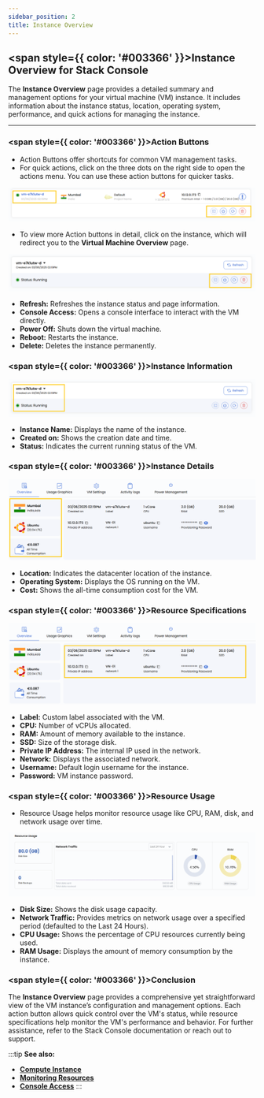 ```yaml
---
sidebar_position: 2
title: Instance Overview
---
```


## <span style={{ color: '#003366' }}>Instance Overview for Stack Console</span>

The **Instance Overview** page provides a detailed summary and management options for your virtual machine (VM) instance. It includes information about the instance status, location, operating system, performance, and quick actions for managing the instance.

----------

### <span style={{ color: '#003366' }}>Action Buttons</span>

- Action Buttons offer shortcuts for common VM management tasks.
- For quick actions, click on the three dots on the right side to open the actions menu. You can use these action buttons for quicker tasks.

![Action Buttons](images/vmset-openstack-8.png)

- To view more Action buttons in detail, click on the instance, which will redirect you to the **Virtual Machine Overview** page.

![Detailed Action Buttons](images/vmset-openstack-9.png)

- **Refresh:** Refreshes the instance status and page information.
- **Console Access:** Opens a console interface to interact with the VM directly.
- **Power Off:** Shuts down the virtual machine.
- **Reboot:** Restarts the instance.
- **Delete:** Deletes the instance permanently.

### <span style={{ color: '#003366' }}>Instance Information</span>

![Instance Information](images/vmset-openstack-10.png)

- **Instance Name:** Displays the name of the instance.
- **Created on:** Shows the creation date and time.
- **Status:** Indicates the current running status of the VM.

### <span style={{ color: '#003366' }}>Instance Details</span>

![Instance Details](images/vmset-openstack-11.png)

- **Location:** Indicates the datacenter location of the instance.
- **Operating System:** Displays the OS running on the VM.
- **Cost:** Shows the all-time consumption cost for the VM.

### <span style={{ color: '#003366' }}>Resource Specifications</span>

![Resource Specifications](images/vmset-openstack-12.png)

- **Label:** Custom label associated with the VM.
- **CPU:** Number of vCPUs allocated.
- **RAM:** Amount of memory available to the instance.
- **SSD:** Size of the storage disk.
- **Private IP Address:** The internal IP used in the network.
- **Network:** Displays the associated network.
- **Username:** Default login username for the instance.
- **Password:** VM instance password.

### <span style={{ color: '#003366' }}>Resource Usage</span>

- Resource Usage helps monitor resource usage like CPU, RAM, disk, and network usage over time.

![Resource Usage](images/stackconsole-instance-overview-resource-details.png)

- **Disk Size:** Shows the disk usage capacity.
- **Network Traffic:** Provides metrics on network usage over a specified period (defaulted to the Last 24 Hours).
- **CPU Usage:** Shows the percentage of CPU resources currently being used.
- **RAM Usage:** Displays the amount of memory consumption by the instance.

### <span style={{ color: '#003366' }}>Conclusion</span>

The **Instance Overview** page provides a comprehensive yet straightforward view of the VM instance’s configuration and management options. Each action button allows quick control over the VM's status, while resource specifications help monitor the VM's performance and behavior. For further assistance, refer to the Stack Console documentation or reach out to support.

:::tip
**See also:**  
- **[Compute Instance](./Compute%20Instance.md)**  
- **[Monitoring Resources](./Monitoring%20Resources.md)**  
- **[Console Access](./Console%20Access.md)**
:::
